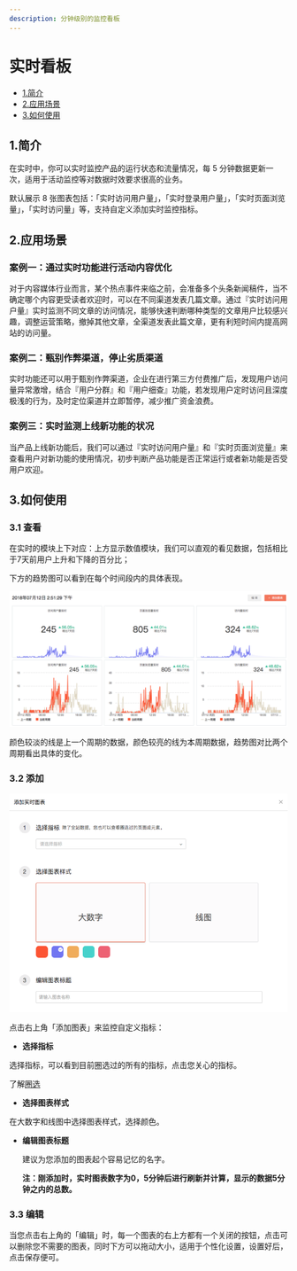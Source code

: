 ```yaml
---
description: 分钟级别的监控看板
---
```


# 实时看板

* [1.简介](realtime.md#1)
* [2.应用场景](realtime.md#2-ying-yong-chang-jing)
* [3.如何使用](realtime.md#3-ru-he-shi-yong)

## 1.简介  <a id="1"></a>

在实时中，你可以实时监控产品的运行状态和流量情况，每 5 分钟数据更新一次，适用于活动监控等对数据时效要求很高的业务。

默认展示 8 张图表包括：「实时访问用户量」，「实时登录用户量」，「实时页面浏览量」，「实时访问量」等，支持自定义添加实时监控指标。

## 2.应用场景

### 案例一：通过实时功能进行活动内容优化  <a id="&#x6848;&#x4F8B;&#x4E00;&#xFF1A;&#x901A;&#x8FC7;&#x5B9E;&#x65F6;&#x529F;&#x80FD;&#x8FDB;&#x884C;&#x6D3B;&#x52A8;&#x5185;&#x5BB9;&#x4F18;&#x5316;"></a>

对于内容媒体行业而言，某个热点事件来临之前，会准备多个头条新闻稿件，当不确定哪个内容更受读者欢迎时，可以在不同渠道发表几篇文章。通过『实时访问用户量』实时监测不同文章的访问情况，能够快速判断哪种类型的文章用户比较感兴趣，调整运营策略，撤掉其他文章，全渠道发表此篇文章，更有利短时间内提高网站的访问量。

### 案例二：甄别作弊渠道，停止劣质渠道  <a id="&#x6848;&#x4F8B;&#x4E8C;&#xFF1A;&#x7504;&#x522B;&#x4F5C;&#x5F0A;&#x6E20;&#x9053;&#xFF0C;&#x505C;&#x6B62;&#x52A3;&#x8D28;&#x6E20;&#x9053;"></a>

实时功能还可以用于甄别作弊渠道，企业在进行第三方付费推广后，发现用户访问量异常激增，结合『用户分群』和『用户细查』功能，若发现用户定时访问且深度极浅的行为，及时定位渠道并立即暂停，减少推广资金浪费。

### 案例三：实时监测上线新功能的状况  <a id="&#x6848;&#x4F8B;&#x4E09;&#xFF1A;&#x5B9E;&#x65F6;&#x76D1;&#x6D4B;&#x4E0A;&#x7EBF;&#x65B0;&#x529F;&#x80FD;&#x7684;&#x72B6;&#x51B5;"></a>

当产品上线新功能后，我们可以通过『实时访问用户量』和『实时页面浏览量』来查看用户对新功能的使用情况，初步判断产品功能是否正常运行或者新功能是否受用户欢迎。

## 3.如何使用

### 3.1 查看  <a id="&#x67E5;&#x770B;"></a>

在实时的模块上下对应：上方显示数值模块，我们可以直观的看见数据，包括相比于7天前用户上升和下降的百分比；

下方的趋势图可以看到在每个时间段内的具体表现。

![](../.gitbook/assets/ping-mu-kuai-zhao-20180712-xia-wu-2.51.24.png)

颜色较淡的线是上一个周期的数据，颜色较亮的线为本周期数据，趋势图对比两个周期看出具体的变化。

### 3.2 添加  <a id="&#x6DFB;&#x52A0;"></a>

![](../.gitbook/assets/ping-mu-kuai-zhao-20180712-xia-wu-2.53.13.png)

点击右上角「添加图表」来监控自定义指标：

* **选择指标**

选择指标，可以看到目前圈选过的所有的指标，点击您关心的指标。

了解[圈选](../data-definition/circle/)

* **选择图表样式**

在大数字和线图中选择图表样式，选择颜色。

* **编辑图表标题**

  建议为您添加的图表起个容易记忆的名字。

  **注：刚添加时，实时图表数字为0，5分钟后进行刷新并计算，显示的数据5分钟之内的总数。**

### 3.3 编辑  <a id="&#x7F16;&#x8F91;"></a>

当您点击右上角的「编辑」时，每一个图表的右上方都有一个关闭的按钮，点击可以删除您不需要的图表，同时下方可以拖动大小，适用于个性化设置，设置好后，点击保存便可。

